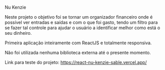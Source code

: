 Nu Kenzie 

Neste projeto o objetivo foi se tornar um organizador financeiro onde é possível ver entradas e saídas e com o que foi gasto, tendo um filtro para se fazer tal controle para ajudar o usuário a identificar melhor como está o seu dinheiro. 

Primeira aplicação inteiramente com ReactJS e totalmente responsiva. 

Não foi utilizada nenhuma biblioteca externa até o presente momento. 

Link para teste do projeto: https://react-nu-kenzie-sable.vercel.app/
